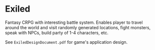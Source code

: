 # Exiled

Fantasy CRPG with interesting battle system. Enables player to travel around the world
and visit randomly generated locations, fight monsters, speak with NPCs, build party of
1-4 characters, etc.

See `ExiledDesignDocument.pdf` for game's application design.